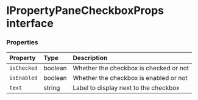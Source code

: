 # IPropertyPaneCheckboxProps interface








### Properties

| Property	   | Type	| Description|
|:-------------|:-------|:-----------|
|`isChecked`      | boolean | Whether the checkbox is checked or not |
|`isEnabled`      | boolean | Whether the checkbox is enabled or not |
|`text`      | string | Label to display next to the checkbox |




